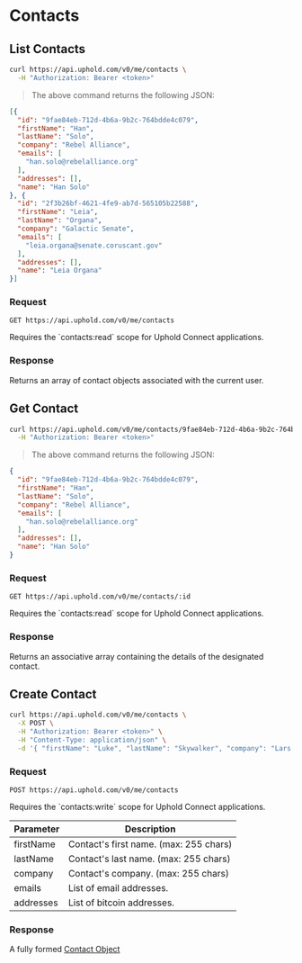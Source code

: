 # Contacts

## List Contacts

```bash
curl https://api.uphold.com/v0/me/contacts \
  -H "Authorization: Bearer <token>"
```

> The above command returns the following JSON:

```json
[{
  "id": "9fae84eb-712d-4b6a-9b2c-764bdde4c079",
  "firstName": "Han",
  "lastName": "Solo",
  "company": "Rebel Alliance",
  "emails": [
    "han.solo@rebelalliance.org"
  ],
  "addresses": [],
  "name": "Han Solo"
}, {
  "id": "2f3b26bf-4621-4fe9-ab7d-565105b22588",
  "firstName": "Leia",
  "lastName": "Organa",
  "company": "Galactic Senate",
  "emails": [
    "leia.organa@senate.coruscant.gov"
  ],
  "addresses": [],
  "name": "Leia Organa"
}]
```

### Request

`GET https://api.uphold.com/v0/me/contacts`
<aside class="notice">Requires the `contacts:read` scope for Uphold Connect applications.</aside>

### Response

Returns an array of contact objects associated with the current user.

## Get Contact

```bash
curl https://api.uphold.com/v0/me/contacts/9fae84eb-712d-4b6a-9b2c-764bdde4c079 \
  -H "Authorization: Bearer <token>"
```

> The above command returns the following JSON:

```json
{
  "id": "9fae84eb-712d-4b6a-9b2c-764bdde4c079",
  "firstName": "Han",
  "lastName": "Solo",
  "company": "Rebel Alliance",
  "emails": [
    "han.solo@rebelalliance.org"
  ],
  "addresses": [],
  "name": "Han Solo"
}
```

### Request

`GET https://api.uphold.com/v0/me/contacts/:id`
<aside class="notice">Requires the `contacts:read` scope for Uphold Connect applications.</aside>

### Response

Returns an associative array containing the details of the designated contact.

## Create Contact

```bash
curl https://api.uphold.com/v0/me/contacts \
  -X POST \
  -H "Authorization: Bearer <token>" \
  -H "Content-Type: application/json" \
  -d '{ "firstName": "Luke", "lastName": "Skywalker", "company": "Lars Moisture Farm, Inc.", "emails": ["support@larsmoisturefarm.com"] }'
```

### Request

`POST https://api.uphold.com/v0/me/contacts`
<aside class="notice">Requires the `contacts:write` scope for Uphold Connect applications.</aside>

Parameter | Description
--------- | --------------------------------------
firstName | Contact's first name. (max: 255 chars)
lastName  | Contact's last name. (max: 255 chars)
company   | Contact's company. (max: 255 chars)
emails    | List of email addresses.
addresses | List of bitcoin addresses.

### Response

A fully formed [Contact Object](#contact-object)
